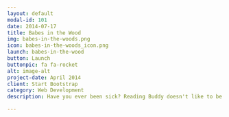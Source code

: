 ```yaml
---
layout: default
modal-id: 101
date: 2014-07-17
title: Babes in the Wood
img: babes-in-the-woods.png
icon: babes-in-the-woods_icon.png
launch: babes-in-the-wood
button: Launch
buttonpic: fa fa-rocket
alt: image-alt
project-date: April 2014
client: Start Bootstrap
category: Web Development
description: Have you ever been sick? Reading Buddy doesn't like to be sick. In the story today, the parents of two little children became very ill. They begged their brother to take good care of the children. Will the brother help out? Let Reading Buddy read you this story called “Babes in the Wood”. 

---
```

